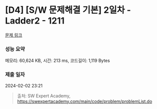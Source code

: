 # [D4] [S/W 문제해결 기본] 2일차 - Ladder2 - 1211 

[문제 링크](https://swexpertacademy.com/main/code/problem/problemDetail.do?contestProbId=AV14BgD6AEECFAYh) 

### 성능 요약

메모리: 60,624 KB, 시간: 213 ms, 코드길이: 1,119 Bytes

### 제출 일자

2024-02-02 23:21



> 출처: SW Expert Academy, https://swexpertacademy.com/main/code/problem/problemList.do